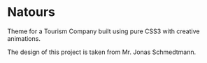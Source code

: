 # Natours

Theme for a Tourism Company built using pure CSS3 with creative animations.

The design of this project is taken from Mr. Jonas Schmedtmann.
